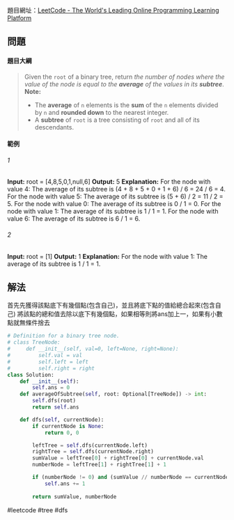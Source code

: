 題目網址：[LeetCode - The World's Leading Online Programming Learning Platform](https://leetcode.com/problems/count-nodes-equal-to-average-of-subtree/submissions/?envType=daily-question&envId=2023-11-02)

## 問題

#### 題目大綱

>Given the `root` of a binary tree, return _the number of nodes where the value of the node is equal to the **average** of the values in its **subtree**_.
>**Note:**
>- The **average** of `n` elements is the **sum** of the `n` elements divided by `n` and **rounded down** to the nearest integer.
>- A **subtree** of `root` is a tree consisting of `root` and all of its descendants.
#### 範例

###### 1
**Input:** root = [4,8,5,0,1,null,6]
**Output:** 5
**Explanation:** 
For the node with value 4: The average of its subtree is (4 + 8 + 5 + 0 + 1 + 6) / 6 = 24 / 6 = 4.
For the node with value 5: The average of its subtree is (5 + 6) / 2 = 11 / 2 = 5.
For the node with value 0: The average of its subtree is 0 / 1 = 0.
For the node with value 1: The average of its subtree is 1 / 1 = 1.
For the node with value 6: The average of its subtree is 6 / 1 = 6.

###### 2
**Input:** root = [1]
**Output:** 1
**Explanation:** For the node with value 1: The average of its subtree is 1 / 1 = 1.


## 解法

首先先獲得該點底下有幾個點(包含自己)，並且將底下點的值給總合起來(包含自己)
將該點的總和值去除以底下有幾個點，如果相等則將ans加上一，如果有小數點就無條件捨去

```python
# Definition for a binary tree node.
# class TreeNode:
#     def __init__(self, val=0, left=None, right=None):
#         self.val = val
#         self.left = left
#         self.right = right
class Solution:
    def __init__(self):
        self.ans = 0
    def averageOfSubtree(self, root: Optional[TreeNode]) -> int:
        self.dfs(root)
        return self.ans  

    def dfs(self, currentNode):
        if currentNode is None:
            return 0, 0

        leftTree = self.dfs(currentNode.left)
        rightTree = self.dfs(currentNode.right)
        sumValue = leftTree[0] + rightTree[0] + currentNode.val
        numberNode = leftTree[1] + rightTree[1] + 1

        if (numberNode != 0) and (sumValue // numberNode == currentNode.val):
            self.ans += 1
            
        return sumValue, numberNode
```

#leetcode #tree #dfs 